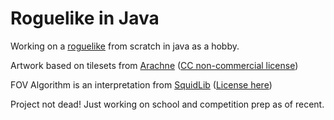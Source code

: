 # Roguelike in Java

Working on a [roguelike](http://www.roguebasin.com/index.php?title=Main_Page) from scratch in java as a hobby.

Artwork based on tilesets from [Arachne](https://forums.tigsource.com/index.php?topic=14166.0)
([CC non-commercial license](https://creativecommons.org/licenses/by-nc-sa/4.0/))

FOV Algorithm is an interpretation from [SquidLib](https://github.com/SquidPony/SquidLib)
([License here](https://github.com/SquidPony/SquidLib/blob/master/LICENSE.txt))

Project not dead! Just working on school and competition prep as of recent.
